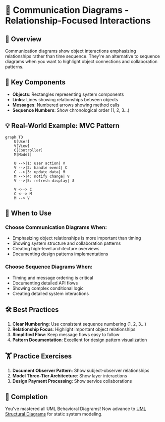 # 🔗 Communication Diagrams - Relationship-Focused Interactions

## 🎯 **Overview**

Communication diagrams show object interactions emphasizing relationships rather than time sequence. They're an alternative to sequence diagrams when you want to highlight object connections and collaboration patterns.

## 🧩 **Key Components**

- **Objects**: Rectangles representing system components
- **Links**: Lines showing relationships between objects
- **Messages**: Numbered arrows showing method calls
- **Sequence Numbers**: Show chronological order (1, 2, 3...)

## 💡 **Real-World Example: MVC Pattern**

```mermaid
graph TD
    U[User]
    V[View]
    C[Controller]
    M[Model]

    U -->|1: user action| V
    V -->|2: handle event| C
    C -->|3: update data| M
    M -->|4: notify change| V
    V -->|5: refresh display| U

    V <--> C
    C <--> M
    M --> V
```

## 💼 **When to Use**

### **Choose Communication Diagrams When:**

- Emphasizing object relationships is more important than timing
- Showing system structure and collaboration patterns
- Creating high-level architecture overviews
- Documenting design patterns implementations

### **Choose Sequence Diagrams When:**

- Timing and message ordering is critical
- Documenting detailed API flows
- Showing complex conditional logic
- Creating detailed system interactions

## 🛠️ **Best Practices**

1. **Clear Numbering**: Use consistent sequence numbering (1, 2, 3...)
2. **Relationship Focus**: Highlight important object relationships
3. **Simplified Flow**: Keep message flows easy to follow
4. **Pattern Documentation**: Excellent for design pattern visualization

## 🏋️ **Practice Exercises**

1. **Document Observer Pattern**: Show subject-observer relationships
2. **Model Three-Tier Architecture**: Show layer interactions
3. **Design Payment Processing**: Show service collaborations

## 🚀 **Completion**

You've mastered all UML Behavioral Diagrams! Now advance to [UML Structural Diagrams](../uml-structural/) for static system modeling.
